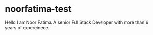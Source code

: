 # noorfatima-test
Hello I am Noor Fatima. A senior Full Stack Developer with more than 6 years of expereinece.
